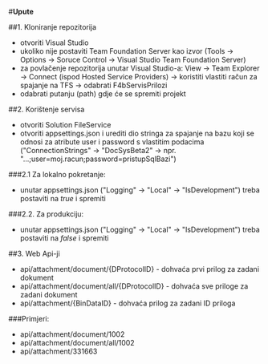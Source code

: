 #**Upute**

##1. Kloniranje repozitorija
  - otvoriti Visual Studio 
  - ukoliko nije postaviti Team Foundation Server kao izvor (Tools -> Options -> Soruce Control -> Visual Studio Team Foundation Server)
  - za povlačenje repozitorija unutar Visual Studio-a: View -> Team Explorer -> Connect (ispod Hosted Service Providers) -> koristiti vlastiti račun za spajanje na TFS -> odabrati F4bServisPrilozi
  - odabrati putanju (path) gdje će se spremiti projekt

##2. Korištenje servisa
  - otvoriti Solution FileService
  - otvoriti appsettings.json i urediti dio stringa za spajanje na bazu koji se odnosi za atribute user i password s vlastitim podacima ("ConnectionStrings" -> "DocSysBeta2" -> npr. "...;user=moj.racun;password=pristupSqlBazi")

###2.1 Za lokalno pokretanje:
  - unutar appsettings.json ("Logging" -> "Local" -> "IsDevelopment") treba postaviti na *true* i spremiti

###2.2. Za produkciju:
  - unutar appsettings.json ("Logging" -> "Local" -> "IsDevelopment") treba postaviti na *false* i spremiti


##3. Web Api-ji

  - api/attachment/document/{DProtocolID} - dohvaća prvi prilog za zadani dokument
  - api/attachment/document/all/{DProtocolID} - dohvaća sve priloge za zadani dokument 
  - api/attachment/{BinDataID} - dohvaća prilog za zadani ID priloga

###Primjeri:
  - api/attachment/document/1002
  - api/attachment/document/all/1002
  - api/attachment/331663
